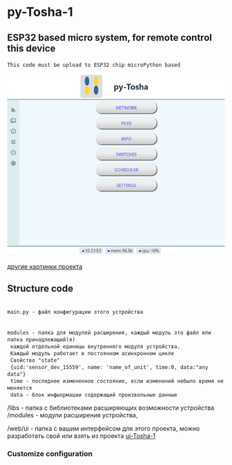 # py-Tosha-1

## ESP32 based micro system, for remote control this device
```
This code must be upload to ESP32 chip microPython based 
```
![image info](/doc/01-index.jpg)

[другие картинки проекта](/doc/images.md)


## Structure code
```

main.py - файл конфигурации этого устройства


modules - папка для модулей расширения, каждый модуль это файл или папка принадлежащий(я)
 каждой отдельной единицы внутреннего модуля устройства.
 Каждый модуль работает в постоянном асинхронном цикле 
 Свойство "state"
 {uid:'sensor_dev_15559', name: 'name_of_unit', time:0, data:"any data"}
 time - последнее измененное состояние, если изменений небыло время не меняется 
 data - блок инфыормации содержащий произвольные данные

```

/libs - папка с библиотеками расширяющих возможности устройства
/modules - модули расширения устройства, 

/web/ui - папка с вашим интерфейсом для этого проекта,
 можно разработать свой или взять из проекта [ui-Tosha-1](https://github.com/devaros/ui-Tosha-1) 


### Customize configuration

